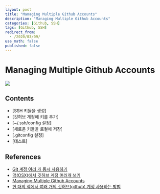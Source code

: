 ```yaml
---
layout: post
title: "Managing Multiple Github Accounts"
description: "Managing Multiple Github Accounts"
categories: [Github, SSH]
tags: [Github, SSH]
redirect_from:
  - /2020/03/09/
use_math: false
published: false
---
```


# Managing Multiple Github Accounts

<img src="/assets/images/posts/folder_name/file_name">

## Contents

- [SSH 키들을 생성]
- [깃허브 계정에 키를 추가]
- [~/.ssh/config 설정]
- [새로운 키들을 로컬에 저장]
- [.gitconfig 설정]
- [테스트]

## References

- [Git 계정 여러 개 동시 사용하기](https://blog.outsider.ne.kr/1448)
- [맥(OSX)에서 깃허브 계정 여러개 쓰기](https://bonoogi.postype.com/post/583668)
- [Managing Multiple Github Accounts](https://mherman.org/blog/managing-multiple-github-accounts/)
- [한 대의 맥에서 여러 개의 깃허브(github) 계정 사용하는 방법](https://devlog.jwgo.kr/2018/08/17/how-to-use-multi-github-accounts-with-a-machine/)
